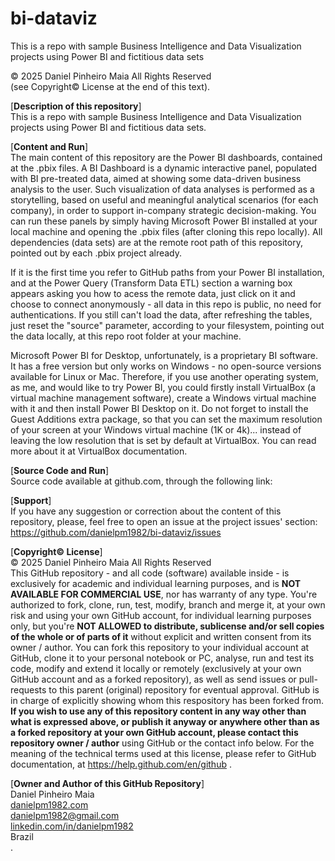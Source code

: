 # bi-dataviz
This is a repo with sample Business Intelligence and Data Visualization projects using Power BI and fictitious data sets

© 2025 Daniel Pinheiro Maia All Rights Reserved<br>
(see Copyright© License at the end of this text).

[**Description of this repository**]<br>
This is a repo with sample Business Intelligence and Data Visualization projects using Power BI and fictitious data sets.

[**Content and Run**]<br>
The main content of this repository are the Power BI dashboards, contained at the .pbix files. A BI Dashboard is a dynamic interactive panel, populated with BI pre-treated data, aimed at showing some data-driven business analysis to the user. Such visualization of data analyses is performed as a storytelling, based on useful and meaningful analytical scenarios (for each company), in order to support in-company strategic decision-making. You can run these panels by simply having Microsoft Power BI installed at your local machine and opening the .pbix files (after cloning this repo locally). All dependencies (data sets) are at the remote root path of this repository, pointed out by each .pbix project already. 

If it is the first time you refer to GitHub paths from your Power BI installation, and at the Power Query (Transform Data ETL) section a warning box appears asking you how to acess the remote data, just click on it and choose to connect anonymously - all data in this repo is public, no need for authentications. If you still can't load the data, after refreshing the tables, just reset the "source" parameter, according to your filesystem, pointing out the data locally, at this repo root folder at your machine.

Microsoft Power BI for Desktop, unfortunately, is a proprietary BI software. It has a free version but only works on Windows - no open-source versions available for Linux or Mac. Therefore, if you use another operating system, as me, and would like to try Power BI, you could firstly install VirtualBox (a virtual machine management software), create a Windows virtual machine with it and then install Power BI Desktop on it. Do not forget to install the Guest Additions extra package, so that you can set the maximum resolution of your screen at your Windows virtual machine (1K or 4k)... instead of leaving the low resolution that is set by default at VirtualBox. You can read more about it at VirtualBox documentation.

[**Source Code and Run**]<br>
Source code available at github.com, through the following link:<br>

[**Support**]<br>
If you have any suggestion or correction about the content of this repository, please, feel free to open an issue at the project issues' section:<br>
https://github.com/danielpm1982/bi-dataviz/issues

[**Copyright© License**]<br>
© 2025 Daniel Pinheiro Maia All Rights Reserved<br>
This GitHub repository - and all code (software) available inside - is exclusively for academic and individual learning purposes, and is **NOT AVAILABLE FOR COMMERCIAL USE**, nor has warranty of any type. You're authorized to fork, clone, run, test, modify, branch and merge it, at your own risk and using your own GitHub account, for individual learning purposes only, but you're **NOT ALLOWED to distribute, sublicense and/or sell copies of the whole or of parts of it** without explicit and written consent from its owner / author. You can fork this repository to your individual account at GitHub, clone it to your personal notebook or PC, analyse, run and test its code, modify and extend it locally or remotely (exclusively at your own GitHub account and as a forked repository), as well as send issues or pull-requests to this parent (original) repository for eventual approval. GitHub is in charge of explicitly showing whom this respository has been forked from. **If you wish to use any of this repository content in any way other than what is expressed above, or publish it anyway or anywhere other than as a forked repository at your own GitHub account, please contact this repository owner / author** using GitHub or the contact info below. For the meaning of the technical terms used at this license, please refer to GitHub documentation, at https://help.github.com/en/github .

[**Owner and Author of this GitHub Repository**]<br>
Daniel Pinheiro Maia<br>
[danielpm1982.com](https://www.danielpm1982.com)<br>
danielpm1982@gmail.com<br>
[linkedin.com/in/danielpm1982](https://www.linkedin.com/in/danielpm1982)<br>
Brazil<br>
.
